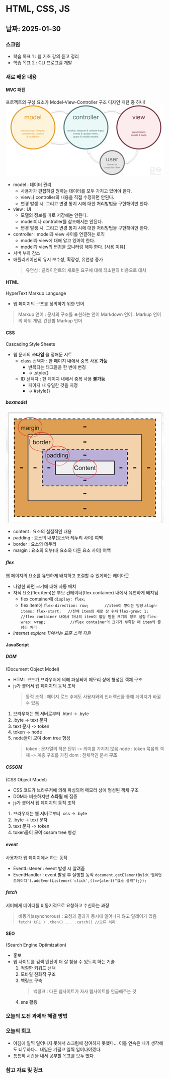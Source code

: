 # HTML, CSS, JS

## 날짜: 2025-01-30

### 스크럼
- 학습 목표 1 : 웹 기초 강의 듣고 정리
- 학습 목표 2 : CLI 프로그램 개발

### 새로 배운 내용
#### MVC 패턴  
프로젝트의 구성 요소가 Model-View-Controller 구조
디자인 패턴 중 하나!
![MVC 패턴](./src/2025-01-30-mvc.png)
- model : 데이터 관리
    - 사용자가 편집하길 원하는 데이터를 모두 가지고 있어야 한다.
    - view나 controller의 내용을 직접 수정하면 안된다.
    - 변경 발생 시, 그리고 변경 통지 시에 대한 처리방법을 구현해야만 한다.
- view : UI
    - 모델의 정보를 따로 저장해는 안된다.
    - model이나 controller를 참조해서는 안된다.
    - 변경 발생 시, 그리고 변경 통지 시에 대한 처리방법을 구현해야만 한다.
- controller : model과 view 사이를 연결하는 로직
    - model과 view에 대해 알고 있어야 한다.
    - model과 view의 변경을 모니터링 해야 한다.
[사용 이유]
- 서버 부하 감소
- 애플리케이션의 유지 보수성, 확장성, 유연성 증가
    > 유연성 : 클라이언트의 새로운 요구에 대해 최소한의 비용으로 대처

#### HTML  
HyperText Markup Language
- 웹 페이지의 구조를 정의하기 위한 언어
> Markup 언어 : 문서의 구조를 표현하는 언어
> Markdown 언어 : Markup 언어의 하위 개념. 간단함 Markup 언어

#### CSS  
Cascading Style Sheets
- 웹 문서의 __스타일__ 을 정해둔 시트
    - class 선택자 : 한 페이지 내에서 중복 사용 __가능__
        - 반복되는 태그들을 한 번에 변경
        - -> .style{} 
    - ID 선택자 : 한 페이지 내에서 중복 사용 __불가능__
        - 페이지 내 유일한 것을 지정
        - -> #style{}

##### boxmodel  
![boxmodel](./src/2025-01-30-boxmodel.png)
- content : 요소의 실질적인 내용
- padding : 요소의 내부(요소와 테두리 사이) 여백
- border : 요소의 테두리
- margin : 요소의 외부(내 요소와 다른 요소 사이) 여백

##### flex  
웹 페이지의 요소를 유연하게 배치하고 조절할 수 있게하는 레이아웃
- 다양한 화면 크기에 대해 자동 배치
- 자식 요소(flex item)은 부모 컨테이너(flex container) 내에서 유연하게 배치됨
    - flex container에
        `display: flex;`
    - flex item에
        `flex-direction: row;       //item이 쌓이는 방향`
        `align-items: flex-start;   //전체 item의 세로 상 위치`
        `flex-grow: 1;              //flex container 내에서 하나의 item이 할당 받을 크기의 정도 설정`
        `flex-wrap: wrap;           //flex container의 크기가 부족할 때 item의 줄 넘김 처리`
- _internet explore 11에서는 표준 스펙 지원_

#### JavaScript  
##### DOM  
(Document Object Model)
- HTML 코드가 브라우저에 의해 파싱되어 메모리 상에 형성된 객체 구조
- js가 붙어서 웹 페이지의 동적 조작
    > 동적 조작 : 페이지 로드 후에도 사용자와의 인터렉션을 통해 페이지가 바뀔 수 있음
1. 브라우저는 웹 서버로부터 .html -> .byte
2. .byte -> text 문자
3. text 문자 -> token
4. token -> node
5. node들이 모여 dom tree 형성
    > token : 문자열의 작은 단위    -> 의미를 가지지 않음
    > node : token 묶음의 객체    -> 계층 구조를 가짐
    > dom : 전체적인 문서 __구조__

##### CSSOM  
(CSS Object Model)
- CSS 코드가 브라우저에 의해 파싱되어 메모리 상에 형성된 객체 구조
- DOM과 비슷하지만 __스타일__ 에 집중
- js가 붙어서 웹 페이지의 동적 조작
1. 브라우저는 웹 서버로부터 .css -> .byte
2. .byte -> text 문자
3. text 문자 -> token
4. token들이 모여 cssom tree 형성

##### event  
사용자가 웹 페이지에서 하는 동작
- EventListener : event 발생 시 알려줌
- EventHandler : event 발생 후 실행할 동작
`document.getElementById('엘리먼트아이디').addEventListener('click',()=>{alert("요소 클릭");});`

##### fetch  
서버에게 데이터를 비동기적으로 요청하고 수신하는 과정  
> 비동기(asynchorous) : 요청과 결과가 동시에 일어나지 않고 딜레이가 있음
`fetch('URL')
	.then()
	...
	.catch() //오류 처리`

#### SEO  
(Search Engine Optimization)
- 홍보
- 웹 사이트를 검색 엔진이 더 잘 찾을 수 있도록 하는 기술
    1. 적절한 키워드 선택
    2. 모바일 친화적 구조
    3. 백링크 구축
        > 백링크 : 다른 웹사이트가 자사 웹사이트를 언급해주는 것
    4. sns 활용

### 오늘의 도전 과제와 해결 방법

### 오늘의 회고
- 아침에 일찍 일어나지 못해서 스크럼에 참여하지 못했다... 이틀 연속은 내가 생각해도 너무하다... 내일은 기필코 일찍 일어나야겠다.
- 틈틈히 시간을 내서 공부할 목표를 모두 했다.

### 참고 자료 및 링크